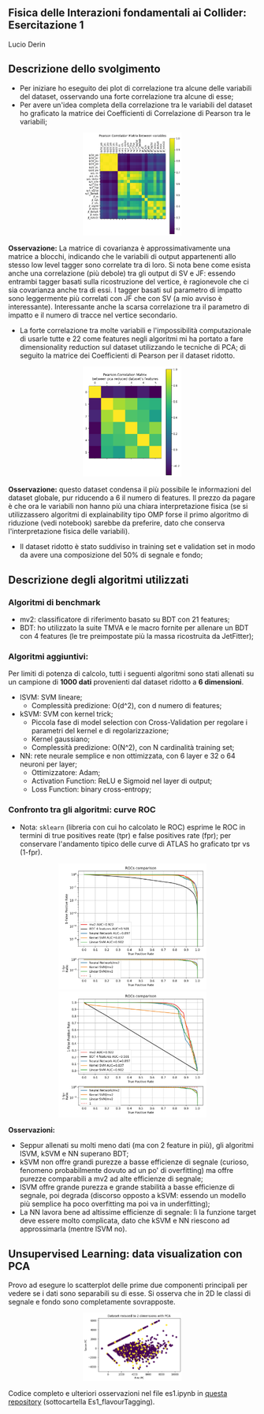 ## Fisica delle Interazioni fondamentali ai Collider: Esercitazione 1
Lucio Derin

## Descrizione dello svolgimento
- Per iniziare ho eseguito dei plot di correlazione tra alcune delle variabili del dataset, osservando una forte correlazione tra alcune di esse;
- Per avere un'idea completa della correlazione tra le variabili del dataset ho graficato la matrice dei Coefficienti di Correlazione di Pearson tra le variabili;
<center>
<img src="corrMatrix.png" alt="drawing" width="200"/>
</center>

**Osservazione:** La matrice di covarianza è approssimativamente una matrice a blocchi, indicando che le variabili di output appartenenti allo stesso low level tagger sono correlate tra di loro. Si nota bene come esista anche una correlazione (più debole) tra gli output di SV e JF: essendo entrambi tagger basati sulla ricostruzione del vertice, è ragionevole che ci sia covarianza anche tra di essi. I tagger basati sul parametro di impatto sono leggermente più correlati con JF che con SV (a mio avviso è interessante). Interessante anche la scarsa correlazione tra il parametro di impatto e il numero di tracce nel vertice secondario.

- La forte correlazione tra molte variabili e l'impossibilità computazionale di usarle tutte e 22 come features negli algoritmi mi ha portato a fare dimensionality reduction sul dataset utilizzando le tecniche di PCA; di seguito la matrice dei Coefficienti di Pearson per il dataset ridotto.

<center>
<img src="PCA.png" alt="drawing" width="200"/>
</center>

**Osservazione:** questo dataset condensa il più possibile le informazioni del dataset globale, pur riducendo a 6 il numero di features. Il prezzo da pagare è che ora le variabili non hanno più una chiara interpretazione fisica (se si utilizzassero algoritmi di explainability tipo OMP forse il primo algoritmo di riduzione (vedi notebook) sarebbe da preferire, dato che conserva l'interpretazione fisica delle variabili).

- Il dataset ridotto è stato suddiviso in training set e validation set in modo da avere una composizione del 50% di segnale e fondo;

## Descrizione degli algoritmi utilizzati
### Algoritmi di benchmark
- mv2: classificatore di riferimento basato su BDT con 21 features;
- BDT: ho utilizzato la suite TMVA e le macro fornite per allenare un BDT con 4 features (le tre preimpostate più la massa ricostruita da JetFitter);
### Algoritmi aggiuntivi:
Per limiti di potenza di calcolo, tutti i seguenti algoritmi sono stati allenati su un campione di **1000 dati** provenienti dal dataset ridotto a **6 dimensioni**.

- lSVM: SVM lineare;
    - Complessità predizione: O(d^2), con d numero di features;
- kSVM: SVM con kernel trick;
    - Piccola fase di model selection con Cross-Validation per regolare i parametri del kernel e di regolarizzazione;
    - Kernel gaussiano;
    - Complessità predizione: O(N^2), con N cardinalità training set;
- NN: rete neurale semplice e non ottimizzata, con 6 layer e 32 o 64 neuroni per layer;
    - Ottimizzatore: Adam;
    - Activation Function: ReLU e Sigmoid nel layer di output;
    - Loss Function: binary cross-entropy;

### Confronto tra gli algoritmi: curve ROC
- Nota: `sklearn` (libreria con cui ho calcolato le ROC) esprime le ROC in termini di true positives reate (tpr) e false positives rate (fpr); per conservare l'andamento tipico delle curve di ATLAS ho graficato tpr vs (1-fpr).

<center>
<img src="ROCsComparision.jpg" alt="drawing" width="300"/>
</center>

<center>
<img src="ROCsComparisionNoLog.jpg" alt="drawing" width="300"/>
</center>

**Osservazioni:**
- Seppur allenati su molti meno dati (ma con 2 feature in più), gli algoritmi lSVM, kSVM e NN superano BDT;
- kSVM non offre grandi purezze a basse efficienze di segnale (curioso, fenomeno probabilmente dovuto ad un po' di overfitting) ma offre purezze comparabili a mv2 ad alte efficienze di segnale;
- lSVM offre grande purezza e grande stabilità a basse efficienze di segnale, poi degrada (discorso opposto a kSVM: essendo un modello più semplice ha poco overfitting ma poi va in underfitting);
- La NN lavora bene ad altissime efficienze di segnale: lì la funzione target deve essere molto complicata, dato che kSVM e NN riescono ad approssimarla (mentre lSVM no).

## Unsupervised Learning: data visualization con PCA
Provo ad esegure lo scatterplot delle prime due componenti principali per vedere se i dati sono separabili su di esse. Si osserva che in 2D le classi di segnale e fondo sono completamente sovrapposte.

<center>
<img src="2PC.png" alt="drawing" width="200"/>
</center>

Codice completo e ulteriori osservazioni nel file es1.ipynb in [questa repository](https://github.com/LucioDerin/Collider) (sottocartella Es1_flavourTagging).